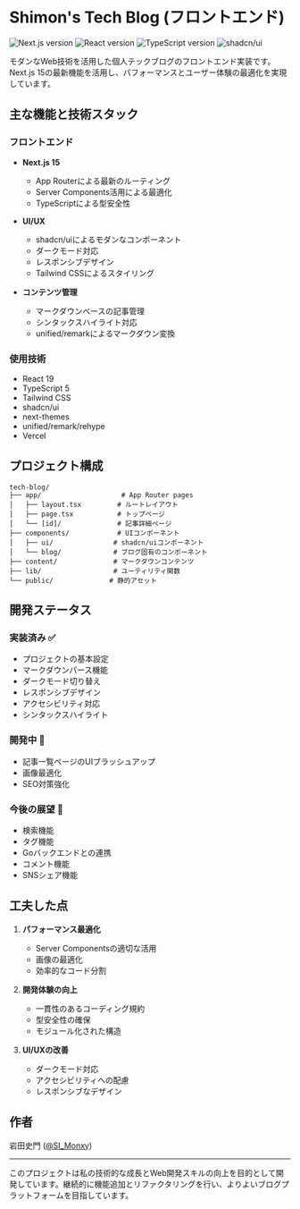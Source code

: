 # Shimon's Tech Blog (フロントエンド)

<img src="https://img.shields.io/badge/Next.js-15.0-black?style=flat&logo=next.js" alt="Next.js version" /> <img src="https://img.shields.io/badge/React-19.0-blue?style=flat&logo=react" alt="React version" /> <img src="https://img.shields.io/badge/TypeScript-5.0-blue?style=flat&logo=typescript" alt="TypeScript version" /> <img src="https://img.shields.io/badge/shadcn%2Fui-latest-black?style=flat" alt="shadcn/ui" />

モダンなWeb技術を活用した個人テックブログのフロントエンド実装です。Next.js 15の最新機能を活用し、パフォーマンスとユーザー体験の最適化を実現しています。

## 主な機能と技術スタック

### フロントエンド
- **Next.js 15**
    - App Routerによる最新のルーティング
    - Server Components活用による最適化
    - TypeScriptによる型安全性

- **UI/UX**
    - shadcn/uiによるモダンなコンポーネント
    - ダークモード対応
    - レスポンシブデザイン
    - Tailwind CSSによるスタイリング

- **コンテンツ管理**
    - マークダウンベースの記事管理
    - シンタックスハイライト対応
    - unified/remarkによるマークダウン変換

### 使用技術
- React 19
- TypeScript 5
- Tailwind CSS
- shadcn/ui
- next-themes
- unified/remark/rehype
- Vercel

## プロジェクト構成
```
tech-blog/
├── app/                    # App Router pages
│   ├── layout.tsx         # ルートレイアウト
│   ├── page.tsx           # トップページ
│   └── [id]/              # 記事詳細ページ
├── components/            # UIコンポーネント
│   ├── ui/               # shadcn/uiコンポーネント
│   └── blog/             # ブログ固有のコンポーネント
├── content/              # マークダウンコンテンツ
├── lib/                  # ユーティリティ関数
└── public/              # 静的アセット
```

## 開発ステータス

### 実装済み ✅
- プロジェクトの基本設定
- マークダウンパース機能
- ダークモード切り替え
- レスポンシブデザイン
- アクセシビリティ対応
- シンタックスハイライト

### 開発中 🚧
- 記事一覧ページのUIブラッシュアップ
- 画像最適化
- SEO対策強化

### 今後の展望 📝
- 検索機能
- タグ機能
- Goバックエンドとの連携
- コメント機能
- SNSシェア機能

## 工夫した点

1. **パフォーマンス最適化**
   - Server Componentsの適切な活用
   - 画像の最適化
   - 効率的なコード分割

2. **開発体験の向上**
   - 一貫性のあるコーディング規約
   - 型安全性の確保
   - モジュール化された構造

3. **UI/UXの改善**
   - ダークモード対応
   - アクセシビリティへの配慮
   - レスポンシブなデザイン

## 作者

岩田史門 ([@SI_Monxy](https://x.com/SI_Monxy))

---

このプロジェクトは私の技術的な成長とWeb開発スキルの向上を目的として開発しています。継続的に機能追加とリファクタリングを行い、よりよいブログプラットフォームを目指しています。
